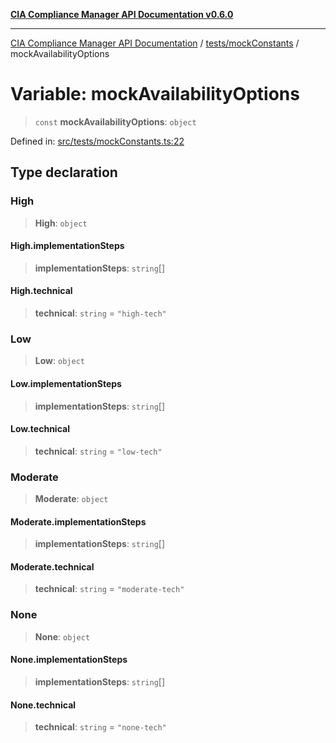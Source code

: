 [**CIA Compliance Manager API Documentation v0.6.0**](../../../README.md)

***

[CIA Compliance Manager API Documentation](../../../modules.md) / [tests/mockConstants](../README.md) / mockAvailabilityOptions

# Variable: mockAvailabilityOptions

> `const` **mockAvailabilityOptions**: `object`

Defined in: [src/tests/mockConstants.ts:22](https://github.com/Hack23/cia-compliance-manager/blob/ca083b463223765b22422b66b3a43930241849bd/src/tests/mockConstants.ts#L22)

## Type declaration

### High

> **High**: `object`

#### High.implementationSteps

> **implementationSteps**: `string`[]

#### High.technical

> **technical**: `string` = `"high-tech"`

### Low

> **Low**: `object`

#### Low.implementationSteps

> **implementationSteps**: `string`[]

#### Low.technical

> **technical**: `string` = `"low-tech"`

### Moderate

> **Moderate**: `object`

#### Moderate.implementationSteps

> **implementationSteps**: `string`[]

#### Moderate.technical

> **technical**: `string` = `"moderate-tech"`

### None

> **None**: `object`

#### None.implementationSteps

> **implementationSteps**: `string`[]

#### None.technical

> **technical**: `string` = `"none-tech"`

